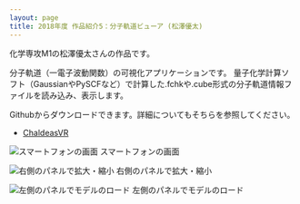 ```yaml
---
layout: page
title: 2018年度 作品紹介5：分子軌道ビューア (松澤優太)
---
```

化学専攻M1の松澤優太さんの作品です。

分子軌道（一電子波動関数）の可視化アプリケーションです。
量子化学計算ソフト（GaussianやPySCFなど）で計算した.fchkや.cube形式の分子軌道情報ファイルを読み込み、表示します。

Githubからダウンロードできます。詳細についてもそちらを参照してください。

* [ChaldeasVR](https://github.com/ymtz03/ChaldeasVR)

![スマートフォンの画面]({{site.baseurl}}/images/2018/matsuzawa/Screenshot_20181130-154548.png)
スマートフォンの画面

![右側のパネルで拡大・縮小]({{site.baseurl}}/images/2018/matsuzawa/Screenshot_20181130-154605.png)
右側のパネルで拡大・縮小

![左側のパネルでモデルのロード]({{site.baseurl}}/images/2018/matsuzawa/Screenshot_20181130-154617.png)
左側のパネルでモデルのロード


